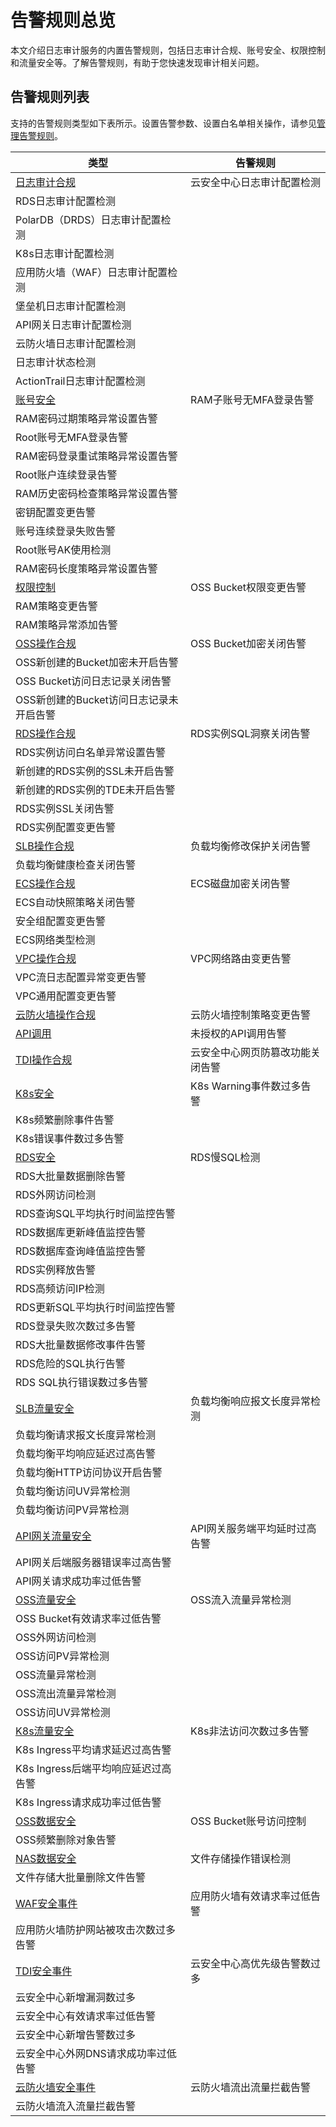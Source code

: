# 告警规则总览

本文介绍日志审计服务的内置告警规则，包括日志审计合规、账号安全、权限控制和流量安全等。了解告警规则，有助于您快速发现审计相关问题。

## 告警规则列表

支持的告警规则类型如下表所示。设置告警参数、设置白名单相关操作，请参见[管理告警规则](/intl.zh-CN/应用中心（App）/日志审计服务/告警/管理告警规则.md)。

|类型|告警规则|
|--|----|
|[日志审计合规](/intl.zh-CN/应用中心（App）/日志审计服务/告警/告警规则/日志审计合规.md)|云安全中心日志审计配置检测|
|RDS日志审计配置检测|
|PolarDB（DRDS）日志审计配置检测|
|K8s日志审计配置检测|
|应用防火墙（WAF）日志审计配置检测|
|堡垒机日志审计配置检测|
|API网关日志审计配置检测|
|云防火墙日志审计配置检测|
|日志审计状态检测|
|ActionTrail日志审计配置检测|
|[账号安全](/intl.zh-CN/应用中心（App）/日志审计服务/告警/告警规则/账号安全.md)|RAM子账号无MFA登录告警|
|RAM密码过期策略异常设置告警|
|Root账号无MFA登录告警|
|RAM密码登录重试策略异常设置告警|
|Root账户连续登录告警|
|RAM历史密码检查策略异常设置告警|
|密钥配置变更告警|
|账号连续登录失败告警|
|Root账号AK使用检测|
|RAM密码长度策略异常设置告警|
|[权限控制]()|OSS Bucket权限变更告警|
|RAM策略变更告警|
|RAM策略异常添加告警|
|[OSS操作合规]()|OSS Bucket加密关闭告警|
|OSS新创建的Bucket加密未开启告警|
|OSS Bucket访问日志记录关闭告警|
|OSS新创建的Bucket访问日志记录未开启告警|
|[RDS操作合规]()|RDS实例SQL洞察关闭告警|
|RDS实例访问白名单异常设置告警|
|新创建的RDS实例的SSL未开启告警|
|新创建的RDS实例的TDE未开启告警|
|RDS实例SSL关闭告警|
|RDS实例配置变更告警|
|[SLB操作合规]()|负载均衡修改保护关闭告警|
|负载均衡健康检查关闭告警|
|[ECS操作合规]()|ECS磁盘加密关闭告警|
|ECS自动快照策略关闭告警|
|安全组配置变更告警|
|ECS网络类型检测|
|[VPC操作合规]()|VPC网络路由变更告警|
|VPC流日志配置异常变更告警|
|VPC通用配置变更告警|
|[云防火墙操作合规]()|云防火墙控制策略变更告警|
|[API调用]()|未授权的API调用告警|
|[TDI操作合规]()|云安全中心网页防篡改功能关闭告警|
|[K8s安全]()|K8s Warning事件数过多告警|
|K8s频繁删除事件告警|
|K8s错误事件数过多告警|
|[RDS安全]()|RDS慢SQL检测|
|RDS大批量数据删除告警|
|RDS外网访问检测|
|RDS查询SQL平均执行时间监控告警|
|RDS数据库更新峰值监控告警|
|RDS数据库查询峰值监控告警|
|RDS实例释放告警|
|RDS高频访问IP检测|
|RDS更新SQL平均执行时间监控告警|
|RDS登录失败次数过多告警|
|RDS大批量数据修改事件告警|
|RDS危险的SQL执行告警|
|RDS SQL执行错误数过多告警|
|[SLB流量安全]()|负载均衡响应报文长度异常检测|
|负载均衡请求报文长度异常检测|
|负载均衡平均响应延迟过高告警|
|负载均衡HTTP访问协议开启告警|
|负载均衡访问UV异常检测|
|负载均衡访问PV异常检测|
|[API网关流量安全]()|API网关服务端平均延时过高告警|
|API网关后端服务器错误率过高告警|
|API网关请求成功率过低告警|
|[OSS流量安全]()|OSS流入流量异常检测|
|OSS Bucket有效请求率过低告警|
|OSS外网访问检测|
|OSS访问PV异常检测|
|OSS流量异常检测|
|OSS流出流量异常检测|
|OSS访问UV异常检测|
|[K8s流量安全]()|K8s非法访问次数过多告警|
|K8s Ingress平均请求延迟过高告警|
|K8s Ingress后端平均响应延迟过高告警|
|K8s Ingress请求成功率过低告警|
|[OSS数据安全]()|OSS Bucket账号访问控制|
|OSS频繁删除对象告警|
|[NAS数据安全]()|文件存储操作错误检测|
|文件存储大批量删除文件告警|
|[WAF安全事件]()|应用防火墙有效请求率过低告警|
|应用防火墙防护网站被攻击次数过多告警|
|[TDI安全事件]()|云安全中心高优先级告警数过多|
|云安全中心新增漏洞数过多|
|云安全中心有效请求率过低告警|
|云安全中心新增告警数过多|
|云安全中心外网DNS请求成功率过低告警|
|[云防火墙安全事件]()|云防火墙流出流量拦截告警|
|云防火墙流入流量拦截告警|

